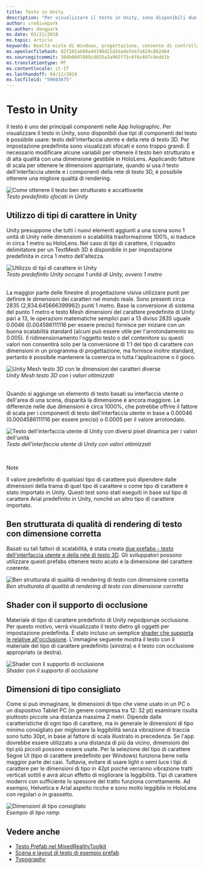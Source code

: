 ```yaml
---
title: Testo in Unity
description: "Per visualizzare il testo in Unity, sono disponibili due tipi di componenti del testo è possibile usare: testo dell'interfaccia utente e della rete di testo 3D."
author: cre8ivepark
ms.author: dongpark
ms.date: 03/21/2018
ms.topic: article
keywords: Realtà mista di Windows, progettazione, consente di controllare, tipo di carattere, tipografia, dell'interfaccia utente, esperienza utente
ms.openlocfilehash: 02f282ab80a44190d21d2dadefeb7a624c862d04
ms.sourcegitcommit: 384b0087899cd835a3a965f75c6f6c607c9edd1b
ms.translationtype: MT
ms.contentlocale: it-IT
ms.lasthandoff: 04/12/2019
ms.locfileid: "59603675"
---
```

# <a name="text-in-unity"></a>Testo in Unity

Il testo è uno dei principali componenti nelle App holographic. Per visualizzare il testo in Unity, sono disponibili due tipi di componenti del testo è possibile usare: testo dell'interfaccia utente e della rete di testo 3D. Per impostazione predefinita sono visualizzati sfocati e sono troppo grandi. È necessario modificare alcune variabili per ottenere il testo ben strutturato e di alta qualità con una dimensione gestibile in HoloLens. Applicando fattore di scala per ottenere le dimensioni appropriate, quando si usa il testo dell'interfaccia utente e i componenti della rete di testo 3D, è possibile ottenere una migliore qualità di rendering.

![Come ottenere il testo ben strutturato e accattivante](images/hug-text-02-640px.png)<br>
*Testo predefinito sfocati in Unity*

## <a name="working-with-fonts-in-unity"></a>Utilizzo di tipi di carattere in Unity

Unity presuppone che tutti i nuovi elementi aggiunti a una scena sono 1 unità di Unity nelle dimensioni o scalabilità trasformazione 100%, si traduce in circa 1 metro su HoloLens. Nel caso di tipi di carattere, il riquadro delimitatore per un TextMesh 3D è disponibile in per impostazione predefinita in circa 1 metro dell'altezza.

![Utilizzo di tipi di carattere in Unity](images/640px-hug-text-03.png)<br>
*Testo predefinito Unity occupa 1 unità di Unity, ovvero 1 metro*

<br>
La maggior parte delle finestre di progettazione visiva utilizzare punti per definire le dimensioni dei caratteri nel mondo reale. Sono presenti circa 2835 (2,834.645666399962) punti 1 metro. Base la conversione di sistema del punto 1 metro e testo Mesh dimensioni del carattere predefinite di Unity pari a 13, le operazioni matematiche semplici pari a 13 diviso 2835 uguale 0.0046 (0.004586111116 per essere precisi) fornisce per iniziare con un buona scalabilità standard (alcuni può essere utile per l'arrotondamento su 0.005). Il ridimensionamento l'oggetto testo o del contenitore su questi valori non consentirà solo per la conversione di 1:1 del tipo di carattere con dimensioni in un programma di progettazione, ma fornisce inoltre standard, pertanto è possibile mantenere la coerenza in tutta l'applicazione o il gioco.

![Unity Mesh testo 3D con le dimensioni dei caratteri diverse](images/hug-text-05-1000px.png)<br>
*Unity Mesh testo 3D con i valori ottimizzati*

<br>
Quando si aggiunge un elemento di testo basati su interfaccia utente o dell'area di una scena, disparità la dimensione è ancora maggiore. Le differenze nelle due dimensioni è circa 1000%, che potrebbe offrire il fattore di scala per i componenti di testo dell'interfaccia utente in base a 0.00046 (0.0004586111116 per essere precisi) o 0.0005 per il valore arrotondato.

![Testo dell'interfaccia utente di Unity con diversi pixel dinamica per i valori dell'unità](images/hug-text-04-1000px.png)<br>
*Testo dell'interfaccia utente di Unity con valori ottimizzati*

<br>

>[!NOTE]
>Il valore predefinito di qualsiasi tipo di carattere può dipendere dalle dimensioni della trama di quel tipo di carattere o come tipo di carattere è stato importato in Unity. Questi test sono stati eseguiti in base sul tipo di carattere Arial predefinito in Unity, nonché un altro tipo di carattere importato.

## <a name="sharp-text-rendering-quality-with-proper-dimension"></a>Ben strutturata di qualità di rendering di testo con dimensione corretta

Basati su tali fattori di scalabilità, è stata creata [due prefabs - testo dell'interfaccia utente e della rete di testo 3D](https://github.com/Microsoft/MixedRealityToolkit-Unity/tree/htk_release/Assets/HoloToolkit/UX/Prefabs). Gli sviluppatori possono utilizzare questi prefabs ottenere testo acuto e la dimensione del carattere coerente.

![Ben strutturata di qualità di rendering di testo con dimensione corretta](images/hug-text-06-1000px.png)<br>
*Ben strutturata di qualità di rendering di testo con dimensione corretta*

## <a name="shader-with-occlusion-support"></a>Shader con il supporto di occlusione

Materiale di tipo di carattere predefinito di Unity nepodporuje occlusione. Per questo motivo, verrà visualizzato il testo dietro gli oggetti per impostazione predefinita. È stato incluso un semplice [shader che supporta le relative all'occlusione](https://github.com/Microsoft/MixedRealityToolkit-Unity/tree/htk_release/Assets/HoloToolkit/UX/Shaders). L'immagine seguente mostra il testo con il materiale del tipo di carattere predefinito (sinistra) e il testo con occlusione appropriato (a destra).

![Shader con il supporto di occlusione](images/hug-text-07-1000px.png)<br>
*Shader con il supporto di occlusione*

## <a name="recommended-type-size"></a>Dimensioni di tipo consigliato

Come si può immaginare, le dimensioni di tipo che viene usato in un PC o un dispositivo Tablet PC (in genere compresa tra 12: 32 pt) esaminare risulta piuttosto piccole una distanza massima 2 metri. Dipende dalle caratteristiche di ogni tipo di carattere, ma in generale le dimensioni di tipo minimo consigliato per migliorare la leggibilità senza vibrazione di traccia sono tutto 30pt, in base al fattore di scala illustrato in precedenza. Se l'app dovrebbe essere utilizzato a una distanza di più da vicino, dimensioni dei tipi più piccoli possono essere usate. Per la selezione del tipo di carattere Segoe UI (tipo di carattere predefinito per Windows) funziona bene nella maggior parte dei casi. Tuttavia, evitare di usare light o semi luce i tipi di carattere per le dimensioni di tipo in 42pt poiché verranno vibrazione tratti verticali sottili e avrà alcun effetto di migliorare la leggibilità. Tipi di carattere moderni con sufficiente lo spessore del tratto funziona correttamente. Ad esempio, Helvetica e Arial aspetto ricche e sono molto leggibile in HoloLens con regolari o in grassetto.

![Dimensioni di tipo consigliato](images/hug-text-08-1000px.png)<br>
*Esempio di tipo ramp*

## <a name="see-also"></a>Vedere anche
* [Testo Prefab nel MixedRealityToolkit](https://github.com/Microsoft/MixedRealityToolkit-Unity/tree/htk_release/Assets/HoloToolkit/UX/Prefabs)
* [Scena e layout di testo di esempio prefab](https://github.com/Microsoft/MixedRealityToolkit-Unity/tree/htk_release/Assets/HoloToolkit-Examples/UX/Scenes)
* [Typography](typography.md)

 
